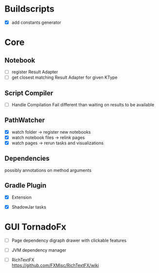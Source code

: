 # Buildscripts

- [x] add constants generator

# Core

## Notebook

- [ ] register Result Adapter
- [ ] get closest matching Result Adapter for given KType

## Script Compiler

- [ ] Handle Compilation Fail different than waiting on results to be available

## PathWatcher

- [x] watch folder -> register new notebooks
- [x] watch notebook files -> relink pages
- [x] watch pages -> rerun tasks and visualizations

## Dependencies

possibly annotations on method arguments

## Gradle Plugin

- [x] Extension
- [x] ShadowJar tasks


# GUI TornadoFx

- [ ] Page dependency digraph drawer with clickable features
- [ ] JVM dependency manager

- [ ] RichTextFX  
      https://github.com/FXMisc/RichTextFX/wiki
